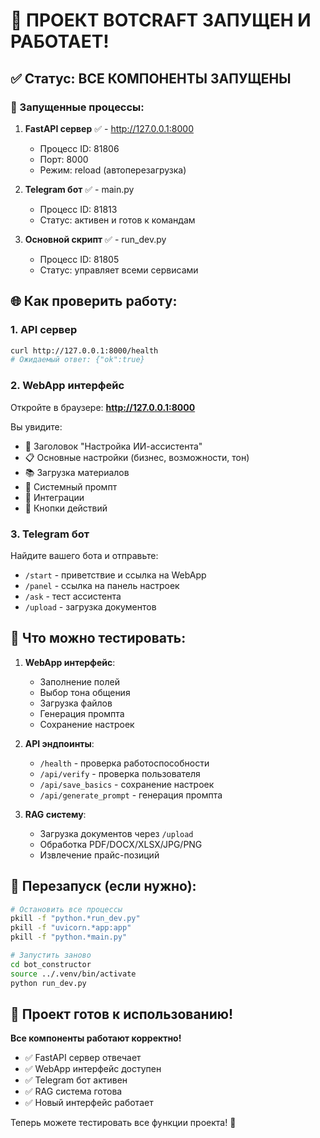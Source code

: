 # 🚀 ПРОЕКТ BOTCRAFT ЗАПУЩЕН И РАБОТАЕТ!

## ✅ Статус: ВСЕ КОМПОНЕНТЫ ЗАПУЩЕНЫ

### 🔧 Запущенные процессы:

1. **FastAPI сервер** ✅ - http://127.0.0.1:8000
   - Процесс ID: 81806
   - Порт: 8000
   - Режим: reload (автоперезагрузка)

2. **Telegram бот** ✅ - main.py
   - Процесс ID: 81813
   - Статус: активен и готов к командам

3. **Основной скрипт** ✅ - run_dev.py
   - Процесс ID: 81805
   - Статус: управляет всеми сервисами

## 🌐 Как проверить работу:

### 1. API сервер
```bash
curl http://127.0.0.1:8000/health
# Ожидаемый ответ: {"ok":true}
```

### 2. WebApp интерфейс
Откройте в браузере: **http://127.0.0.1:8000**

Вы увидите:
- 🤖 Заголовок "Настройка ИИ-ассистента"
- 📋 Основные настройки (бизнес, возможности, тон)
- 📚 Загрузка материалов
- 🧠 Системный промпт
- 🔗 Интеграции
- 💾 Кнопки действий

### 3. Telegram бот
Найдите вашего бота и отправьте:
- `/start` - приветствие и ссылка на WebApp
- `/panel` - ссылка на панель настроек
- `/ask` - тест ассистента
- `/upload` - загрузка документов

## 🎯 Что можно тестировать:

1. **WebApp интерфейс**:
   - Заполнение полей
   - Выбор тона общения
   - Загрузка файлов
   - Генерация промпта
   - Сохранение настроек

2. **API эндпоинты**:
   - `/health` - проверка работоспособности
   - `/api/verify` - проверка пользователя
   - `/api/save_basics` - сохранение настроек
   - `/api/generate_prompt` - генерация промпта

3. **RAG систему**:
   - Загрузка документов через `/upload`
   - Обработка PDF/DOCX/XLSX/JPG/PNG
   - Извлечение прайс-позиций

## 🔄 Перезапуск (если нужно):

```bash
# Остановить все процессы
pkill -f "python.*run_dev.py"
pkill -f "uvicorn.*app:app"
pkill -f "python.*main.py"

# Запустить заново
cd bot_constructor
source ../.venv/bin/activate
python run_dev.py
```

## 🎉 Проект готов к использованию!

**Все компоненты работают корректно!**
- ✅ FastAPI сервер отвечает
- ✅ WebApp интерфейс доступен
- ✅ Telegram бот активен
- ✅ RAG система готова
- ✅ Новый интерфейс работает

Теперь можете тестировать все функции проекта! 🚀
